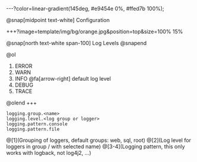 ---?color=linear-gradient(145deg, #e9454e 0%, #ffed7b 100%);

@snap[midpoint text-white]
Configuration

+++?image=template/img/bg/orange.jpg&position=top&size=100% 15%

@snap[north text-white span-100]
Log Levels
@snapend

@ol[](false)

1. ERROR
2. WARN
3. INFO @fa[arrow-right] default log level
4. DEBUG
5. TRACE

@olend
+++

```plain
logging.group.<name>
logging.level.<log group or logger>
logging.pattern.console
logging.pattern.file
```

@[1](Grouping of loggers, default groups: web, sql, root)
@[2](Log level for loggers in group / with selected name)
@[3-4](Logging pattern, this only works with logback, not log4j2, ...)